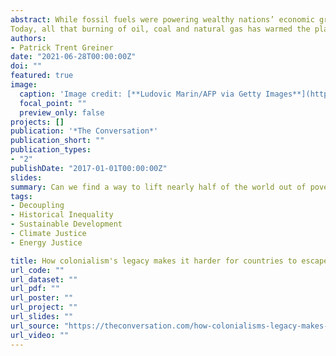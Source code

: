```yaml
---
abstract: While fossil fuels were powering wealthy nations’ economic growth in the 19th and 20th centuries, many countries across the Global South remained largely impoverished.
Today, all that burning of oil, coal and natural gas has warmed the planet toward dangerous levels, and science shows that fossil fuel use must decline to slow climate change. At the same time, more than 40% of the global population survives on less than US$5.50 a day, primarily in developing countries. Fossil fuels are still among the cheapest ways to power economic growth, making them hard for developing countries to ignore. So, can we find a way to lift nearly half of the world out of poverty and still reduce fossil fuel use? I believe there can be no sustainable development, and likely no energy transition, if poverty is not addressed too. Current international efforts, like the chronically underfunded U.N. Green Climate Fund are not doing enough.
authors:
- Patrick Trent Greiner
date: "2021-06-28T00:00:00Z"
doi: ""
featured: true
image:
  caption: 'Image credit: [**Ludovic Marin/AFP via Getty Images**](https://www.gettyimages.com/detail/news-photo/people-stand-next-to-solar-panels-of-the-solar-energy-power-news-photo/881723876)'
  focal_point: ""
  preview_only: false
projects: []
publication: '*The Conversation*'
publication_short: ""
publication_types:
- "2"
publishDate: "2017-01-01T00:00:00Z"
slides:
summary: Can we find a way to lift nearly half of the world out of poverty and still reduce fossil fuel use? There can be no sustainable development, and likely no energy transition, if poverty is not addressed too.
tags:
- Decoupling
- Historical Inequality
- Sustainable Development
- Climate Justice
- Energy Justice

title: How colonialism's legacy makes it harder for countries to escape poverty and fossil fuels today
url_code: ""
url_dataset: ""
url_pdf: ""
url_poster: ""
url_project: ""
url_slides: ""
url_source: "https://theconversation.com/how-colonialisms-legacy-makes-it-harder-for-countries-to-escape-poverty-and-fossil-fuels-today-159807"
url_video: ""
---
```


